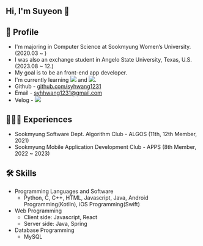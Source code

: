 ## Hi, I'm Suyeon 👋

<!--
**syhwang1231/syhwang1231** is a ✨ _special_ ✨ repository because its `README.md` (this file) appears on your GitHub profile.

Here are some ideas to get you started:

- 🔭 I’m currently working on ...
- 🌱 I’m currently learning ...
- 👯 I’m looking to collaborate on ...
- 🤔 I’m looking for help with ...
- 💬 Ask me about ...
- 📫 How to reach me: ...
- 😄 Pronouns: ...
- ⚡ Fun fact: ...
-->

## 🧐 Profile

- I'm majoring in Computer Science at Sookmyung Women’s University. (2020.03 ~ )
- I was also an exchange student in Angelo State University, Texas, U.S. (2023.08 ~ 12.)
- My goal is to be an front-end app developer.
- I'm currently learning <img src="https://img.shields.io/badge/Swift-F05138?style=round-square&logo=swift&logoColor=white"/> and <img src="https://img.shields.io/badge/Spring-6DB33F?style=flat-square&logo=spring&logoColor=white"/>.
- Github - [github.com/syhwang1231](http://github.com/syhwang1231)
- Email - syhhwang1231@gmail.com
- Velog - <a href="https://velog.io/@sxyxnni"><img src="https://img.shields.io/badge/Velog-20C997?style=flat-square&logo=velog&logoColor=white"/></a>


## 🤸🏻‍♀️ Experiences
- Sookmyung Software Dept. Algorithm Club - ALGOS (11th, 12th Member, 2021)
- Sookmyung Mobile Application Development Club - APPS (8th Member, 2022 ~ 2023)

## 🛠 Skills
- Programming Languages and Software
    - Python, C, C++, HTML, Javascript, Java, Android Programming(Kotlin), iOS Programming(Swift)
- Web Programming
    - Client side: Javascript, React
    - Server side: Java, Spring
- Database Programming
    - MySQL
